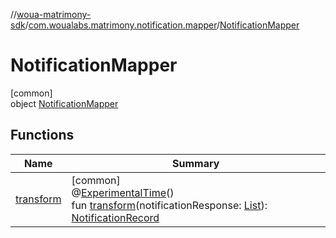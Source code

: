 //[woua-matrimony-sdk](../../../index.md)/[com.woualabs.matrimony.notification.mapper](../index.md)/[NotificationMapper](index.md)

# NotificationMapper

[common]\
object [NotificationMapper](index.md)

## Functions

| Name | Summary |
|---|---|
| [transform](transform.md) | [common]<br>@[ExperimentalTime](https://kotlinlang.org/api/latest/jvm/stdlib/kotlin.time/-experimental-time/index.html)()<br>fun [transform](transform.md)(notificationResponse: [List](https://kotlinlang.org/api/latest/jvm/stdlib/kotlin.collections/-list/index.html)<NotificationResponse>): [NotificationRecord](../-notification-record/index.md) |
